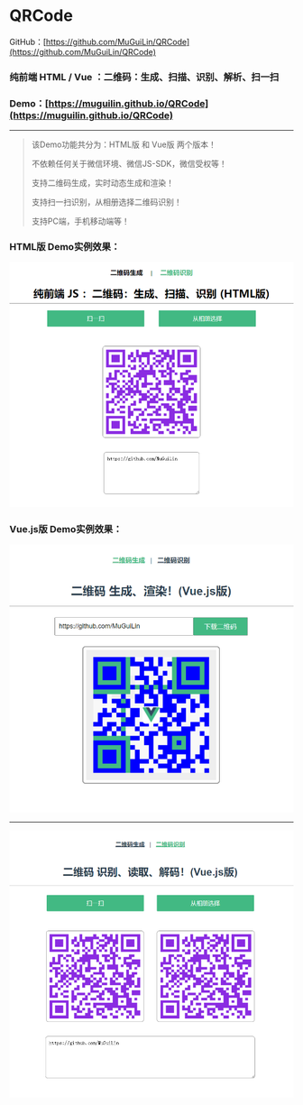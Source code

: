 # QRCode

GitHub：[https://github.com/MuGuiLin/QRCode](https://github.com/MuGuiLin/QRCode)

### 纯前端 HTML / Vue ：二维码：生成、扫描、识别、解析、扫一扫

### Demo：[https://muguilin.github.io/QRCode](https://muguilin.github.io/QRCode)

---

> 该Demo功能共分为：HTML版 和 Vue版 两个版本！
>
> 不依赖任何关于微信环境、微信JS-SDK，微信受权等！
>
> 支持二维码生成，实时动态生成和渲染！
>
> 支持扫一扫识别，从相册选择二维码识别！
>
> 支持PC端，手机移动端等！



### HTML版 Demo实例效果：

![二维码识别](https://raw.githubusercontent.com/MuGuiLin/QRCode/master/HtmlQRCode/img/qrcode.png)



### Vue.js版 Demo实例效果：

![二维码生成](https://raw.githubusercontent.com/MuGuiLin/QRCode/master/VueQRCode/src/assets/create.png)

------

![二维码识别](https://raw.githubusercontent.com/MuGuiLin/QRCode/master/VueQRCode/src/assets/qrcode.png)